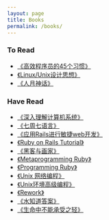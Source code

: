 ```yaml
---
layout: page
title: Books
permalink: /books/
---
```


### To Read

- [《高效程序员的45个习惯》](http://book.douban.com/subject/4164024/)
- [《Linux/Unix设计思想》](http://book.douban.com/subject/7564417)
- [《人月神话》](http://book.douban.com/subject/1102259/)


### Have Read

<ul>                                                                                                                         
<li><a
href="http://book.douban.com/subject/1230413/">《深入理解计算机系统》</a></li>
<li><a
href="http://book.douban.com/subject/10555435/">《七周七语言》</a></li>
<li><a
href="http://book.douban.com/subject/1839273/">《应用Rails进行敏捷web开发》</a></li>
<li><a href="ttp://book.douban.com/subject/5263109/">《Ruby on Rails
Tutorial》</a></li>
<li><a href="http://book.douban.com/subject/6021440/">《黑客与画家》</a></li>
<li><a href="http://book.douban.com/subject/7056800/">《Metaprogramming
Ruby》</a></li>
<li><a href="http://book.douban.com/subject/2032343/">《Programming
Ruby》</a></li>
<li><a href="http://book.douban.com/subject/1500149/">《Unix
网络编程》</a></li>
<li><a
href="http://book.douban.com/subject/1788421/">《Unix环境高级编程》</a></li>
<li><a href="http://book.douban.com/subject/3889178/">《Rework》</a></li>
<li><a href="http://book.douban.com/subject/1030054/">《水知道答案》</a></li>
<li><a
href="http://book.douban.com/subject/1433377/">《生命中不能承受之轻》</a></li>
</ul>


